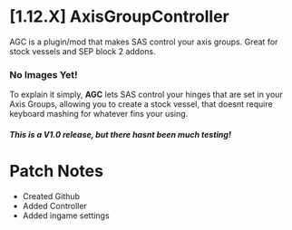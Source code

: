 # [1.12.X] AxisGroupController
AGC is a plugin/mod that makes SAS control your axis groups. Great for stock vessels and SEP block 2 addons.

### No Images Yet!
To explain it simply, **AGC** lets SAS control your hinges that are set in your Axis Groups, allowing you to create a stock vessel, that doesnt require keyboard mashing for whatever fins your using.
##### This is a V1.0 release, but there hasnt been much testing!



# Patch Notes
- Created Github
- Added Controller
- Added ingame settings
